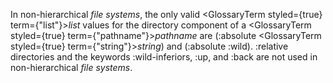  



In non-hierarchical *file systems*, the only valid <GlossaryTerm styled={true} term={"list"}><i>list</i></GlossaryTerm> values for the directory component of a <GlossaryTerm styled={true} term={"pathname"}><i>pathname</i></GlossaryTerm> are (:absolute <GlossaryTerm styled={true} term={"string"}><i>string</i></GlossaryTerm>) and (:absolute :wild). :relative directories and the keywords :wild-inferiors, :up, and :back are not used in non-hierarchical *file systems*. 



